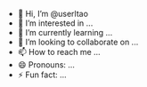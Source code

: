 - 👋 Hi, I’m @userltao
- 👀 I’m interested in ...
- 🌱 I’m currently learning ...
- 💞️ I’m looking to collaborate on ...
- 📫 How to reach me ...
- 😄 Pronouns: ...
- ⚡ Fun fact: ...

<!---
userltao/userltao is a ✨ special ✨ repository because its `README.md` (this file) appears on your GitHub profile.
You can click the Preview link to take a look at your changes.
--->
